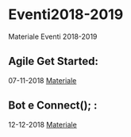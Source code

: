 # Eventi2018-2019
Materiale Eventi 2018-2019

## Agile Get Started:
07-11-2018 [Materiale](https://github.com/cloudgenverona/Eventi2018-2019/2018_11_07_AgileGetStarted)

## Bot e Connect(); :
12-12-2018 [Materiale](https://github.com/cloudgenverona/Eventi2018-2019/2018-12-12_Bot_Connect)